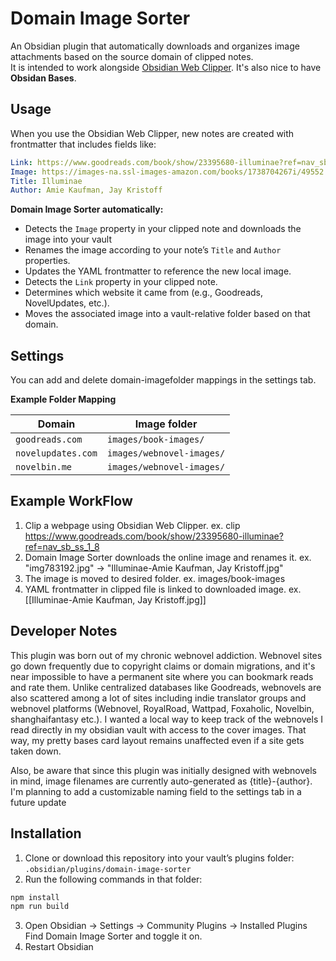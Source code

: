 # Domain Image Sorter

An Obsidian plugin that automatically downloads and organizes image attachments based on the source domain of clipped notes.  
It is intended to work alongside [Obsidian Web Clipper](https://obsidian.md/clipper). It's also nice to have **Obsidan Bases**.

## Usage

When you use the Obsidian Web Clipper, new notes are created with frontmatter that includes fields like:

```yaml
Link: https://www.goodreads.com/book/show/23395680-illuminae?ref=nav_sb_ss_1_8
Image: https://images-na.ssl-images-amazon.com/books/1738704267i/49552.jpg
Title: Illuminae
Author: Amie Kaufman, Jay Kristoff
```

**Domain Image Sorter automatically:**

- Detects the `Image` property in your clipped note and downloads the image into your vault
- Renames the image according to your note’s `Title` and `Author` properties.  
- Updates the YAML frontmatter to reference the new local image.
- Detects the `Link` property in your clipped note.  
- Determines which website it came from (e.g., Goodreads, NovelUpdates, etc.).  
- Moves the associated image into a vault-relative folder based on that domain.  

## Settings

You can add and delete domain-imagefolder mappings in the settings tab. 

**Example Folder Mapping**

| **Domain** | **Image folder** |
|-------------|------------------------|
| `goodreads.com` | `images/book-images/` |
| `novelupdates.com` | `images/webnovel-images/` |
| `novelbin.me` | `images/webnovel-images/` |

## Example WorkFlow

1. Clip a webpage using Obsidian Web Clipper. ex. clip https://www.goodreads.com/book/show/23395680-illuminae?ref=nav_sb_ss_1_8
2. Domain Image Sorter downloads the online image and renames it. ex. "img783192.jpg" -> "Illuminae-Amie Kaufman, Jay Kristoff.jpg"
3. The image is moved to desired folder. ex. images/book-images
4. YAML frontmatter in clipped file is linked to downloaded image. ex. [[Illuminae-Amie Kaufman, Jay Kristoff.jpg]]

## Developer Notes

This plugin was born out of my chronic webnovel addiction. Webnovel sites go down frequently due to copyright claims or domain migrations, and it's near impossible to have a permanent site where you can bookmark reads and rate them. Unlike centralized databases like Goodreads, webnovels are also scattered among a lot of sites including indie translator groups and webnovel platforms (Webnovel, RoyalRoad, Wattpad, Foxaholic, Novelbin, shanghaifantasy etc.). I wanted a local way to keep track of the webnovels I read directly in my obsidian vault with access to the cover images. That way, my pretty bases card layout remains unaffected even if a site gets taken down.  

Also, be aware that since this plugin was initially designed with webnovels in mind, image filenames are currently auto-generated as {title}-{author}. I'm planning to add a customizable naming field to the settings tab in a future update

## Installation

1. Clone or download this repository into your vault’s plugins folder: `.obsidian/plugins/domain-image-sorter`
2. Run the following commands in that folder:

```bash
npm install
npm run build
```

3. Open Obsidian → Settings → Community Plugins → Installed Plugins
Find Domain Image Sorter and toggle it on.
4. Restart Obsidian


